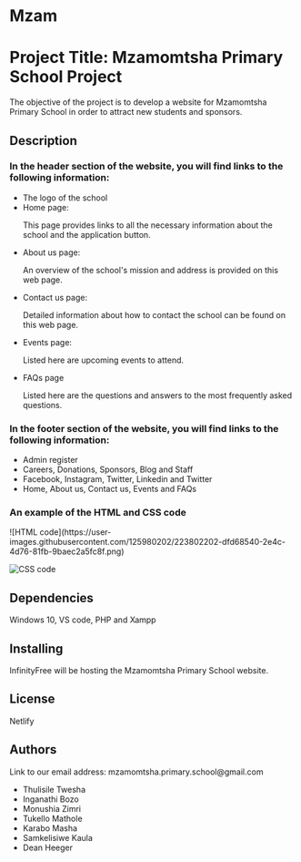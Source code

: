 # Mzam
<h1>Project Title: Mzamomtsha Primary School Project</h1>
<p>The objective of the project is to develop a website for Mzamomtsha Primary School in order to attract new students and sponsors.</p>

<h2>Description</h2>
<h3>In the header section of the website, you will find links to the following information:</h3>
<ul>
   <li>The logo of the school</li>
   <li>Home page:
     <p>This page provides links to all the necessary information about the school and the application button.</p>
  </li>
    <li>About us page:
     <p>An overview of the school's mission and address is provided on this web page.</p>
  </li>
   <li>Contact us page:
     <p>Detailed information about how to contact the school can be found on this web page.</p>
  </li>
  <li>Events page:
     <p>Listed here are upcoming events to attend.</p>
  </li>
  <li>FAQs page
     <p>Listed here are the questions and answers to the most frequently asked questions.</p>
  </li>
</ul>
<h3>In the footer section of the website, you will find links to the following information:</h3>
<ul>
 <li>Admin register</li>
 <li>Careers, Donations, Sponsors, Blog and Staff</li>
 <li>Facebook, Instagram, Twitter, Linkedin and Twitter</li>
 <li>Home, About us, Contact us, Events and FAQs</li>
</ul>

<h3>An example of the HTML and CSS code</h3>
![HTML code](https://user-images.githubusercontent.com/125980202/223802202-dfd68540-2e4c-4d76-81fb-9baec2a5fc8f.png)

![CSS code](https://user-images.githubusercontent.com/125980202/223802284-1d3fee8b-8143-4ce9-b334-7f603459436f.png)


<h2>Dependencies</h2>
<p>Windows 10, VS code, PHP and Xampp</p>

<h2>Installing</h2>
<p>InfinityFree will be hosting the Mzamomtsha Primary School website.</p>

<h2>License</h2>
<p>Netlify</p>

<h2>Authors</h2> 
<p>Link to our email address: mzamomtsha.primary.school@gmail.com</p>
<ul>
   <li>Thulisile Twesha</li>
   <li>Inganathi Bozo</li>
   <li>Monushia Zimri</li>
   <li>Tukello Mathole</li>
   <li>Karabo Masha</li>
   <li>Samkelisiwe Kaula</li>
   <li>Dean Heeger</li>
</ul>



